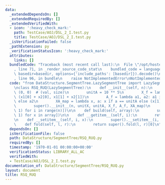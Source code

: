 ```yaml
---
data:
  _extendedDependsOn: []
  _extendedRequiredBy: []
  _extendedVerifiedWith:
  - icon: ':heavy_check_mark:'
    path: TestCase/AOJ/DSL_2_I.test.py
    title: TestCase/AOJ/DSL_2_I.test.py
  _isVerificationFailed: false
  _pathExtension: py
  _verificationStatusIcon: ':heavy_check_mark:'
  attributes:
    links: []
  bundledCode: "Traceback (most recent call last):\n  File \"/opt/hostedtoolcache/Python/3.9.5/x64/lib/python3.9/site-packages/onlinejudge_verify/documentation/build.py\"\
    , line 71, in _render_source_code_stat\n    bundled_code = language.bundle(stat.path,\
    \ basedir=basedir, options={'include_paths': [basedir]}).decode()\n  File \"/opt/hostedtoolcache/Python/3.9.5/x64/lib/python3.9/site-packages/onlinejudge_verify/languages/python.py\"\
    , line 96, in bundle\n    raise NotImplementedError\nNotImplementedError\n"
  code: "from DataStructure.SegmentTree.LazySegmentTree import LazySegmentTree\n\n\
    \nclass RSQ_RUQ(LazySegmentTree):\n    def __init__(self, n):\n        unitX =\
    \ (0, 0)  # (val, size)\n        unitA = 10 ** 5\n        X_f = lambda x1, x2:\
    \ (x1[0] + x2[0], x1[1] + x2[1])\n        A_f = lambda a1, a2: a1 if a2 == unitA\
    \ else a2\n        XA_map = lambda x, a: x if a == unitA else (x[1] * a, x[1])\n\
    \        super().__init__(n, unitX, unitA, X_f, A_f, XA_map)\n        super().build([(0,\
    \ 1) for i in range(n)])\n\n    def build(self, array):\n        super().build([(x,\
    \ 1) for x in array])\n\n    def __getitem__(self, i):\n        return super().__getitem__(i)[0]\n\
    \n    def __setitem__(self, i, x):\n        super().__setitem__(i, (x, 1))\n\n\
    \    def fold(self, l, r):\n        return super().fold(l, r)[0]\n"
  dependsOn: []
  isVerificationFile: false
  path: DataStructure/SegmentTree/RSQ_RUQ.py
  requiredBy: []
  timestamp: '1970-01-01 00:00:00+00:00'
  verificationStatus: LIBRARY_ALL_AC
  verifiedWith:
  - TestCase/AOJ/DSL_2_I.test.py
documentation_of: DataStructure/SegmentTree/RSQ_RUQ.py
layout: document
title: RSQ_RUQ
---
```

